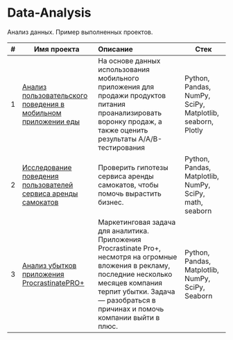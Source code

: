 # Data-Analysis
Анализ данных. Пример выполненных проектов.

|**#**|**Имя проекта**|**Описание**|**Стек** |
|-|-|:-|-|
|1|[Анализ пользовательского поведения в мобильном приложении еды](https://github.com/Ezekiel-Konrad/Data-Analysis/blob/main/A_A_B_test_%D1%81ustomer_behavior_food_app/A_A_B_test_%D1%81ustomer_behavior.ipynb)|На основе данных использования мобильного приложения для продажи продуктов питания проанализировать воронку продаж, а также оценить результаты A/A/B-тестирования|Python, Pandas, NumPy, SciPy, Matplotlib, seaborn, Plotly|
|2|[Исследование поведения пользователей сервиса аренды самокатов](https://github.com/Ezekiel-Konrad/Data-Analysis/blob/main/A_B_test_business_scooter_rental/A_B_test_business%20scooter_rental.ipynb)|Проверить гипотезы сервиса аренды самокатов, чтобы помочь вырастить бизнес.|Python, Pandas, Matplotlib, NumPy, SciPy, math, seaborn|
|3|[Анализ убытков приложения ProcrastinatePRO+](https://github.com/Ezekiel-Konrad/Data-Analysis/blob/main/Analysis_of_business_indicators/Analysis_of_business_indicators.ipynb)| Маркетинговая задача для аналитика. Приложения Procrastinate Pro+, несмотря на огромные вложения в рекламу, последние несколько месяцев компания терпит убытки. Задача — разобраться в причинах и помочь компании выйти в плюс.|Python, Pandas, Matplotlib, NumPy, SciPy, Seaborn|
